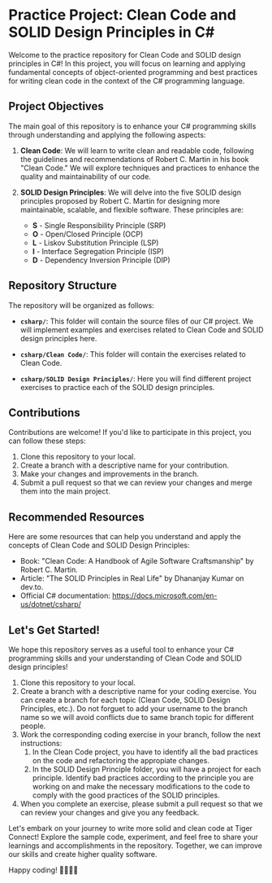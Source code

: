 # Practice Project: Clean Code and SOLID Design Principles in C#

Welcome to the practice repository for Clean Code and SOLID design principles in C#! In this project, you will focus on learning and applying fundamental concepts of object-oriented programming and best practices for writing clean code in the context of the C# programming language.

## Project Objectives

The main goal of this repository is to enhance your C# programming skills through understanding and applying the following aspects:

1. **Clean Code**: We will learn to write clean and readable code, following the guidelines and recommendations of Robert C. Martin in his book "Clean Code." We will explore techniques and practices to enhance the quality and maintainability of our code.

2. **SOLID Design Principles**: We will delve into the five SOLID design principles proposed by Robert C. Martin for designing more maintainable, scalable, and flexible software. These principles are:
   - **S** - Single Responsibility Principle (SRP)
   - **O** - Open/Closed Principle (OCP)
   - **L** - Liskov Substitution Principle (LSP)
   - **I** - Interface Segregation Principle (ISP)
   - **D** - Dependency Inversion Principle (DIP)

## Repository Structure

The repository will be organized as follows:

- **`csharp/`**: This folder will contain the source files of our C# project. We will implement examples and exercises related to Clean Code and SOLID design principles here.
  
- **`csharp/Clean Code/`**: This folder will contain the exercises related to Clean Code.
  
- **`csharp/SOLID Design Principles/`**: Here you will find different project exercises to practice each of the SOLID design principles.

## Contributions

Contributions are welcome! If you'd like to participate in this project, you can follow these steps:

1. Clone this repository to your local.
2. Create a branch with a descriptive name for your contribution.
3. Make your changes and improvements in the branch.
4. Submit a pull request so that we can review your changes and merge them into the main project.

## Recommended Resources

Here are some resources that can help you understand and apply the concepts of Clean Code and SOLID Design Principles:

- Book: "Clean Code: A Handbook of Agile Software Craftsmanship" by Robert C. Martin.
- Article: "The SOLID Principles in Real Life" by Dhananjay Kumar on dev.to.
- Official C# documentation: https://docs.microsoft.com/en-us/dotnet/csharp/

## Let's Get Started!

We hope this repository serves as a useful tool to enhance your C# programming skills and your understanding of Clean Code and SOLID design principles!

1. Clone this repository to your local.
2. Create a branch with a descriptive name for your coding exercise. You can create a branch for each topic (Clean Code, SOLID Design Principles, etc.). Do not forguet to add your username to the branch name so we will avoid conflicts due to same branch topic for different people.
3. Work the corresponding coding exercise in your branch, follow the next instructions: 
    1. In the Clean Code project, you have to identify all the bad practices on the code and refactoring the appropiate changes.
    2. In the SOLID Design Principle folder, you will have a project for each principle. Identify bad practices according to the principle you are working on and make the necessary modifications to the code to comply with the good practices of the SOLID principles.
4. When you complete an exercise, please submit a pull request so that we can review your changes and give you any feedback.

Let's embark on your journey to write more solid and clean code at Tiger Connect! Explore the sample code, experiment, and feel free to share your learnings and accomplishments in the repository. Together, we can improve our skills and create higher quality software.

Happy coding! 👨‍💻👩‍💻
